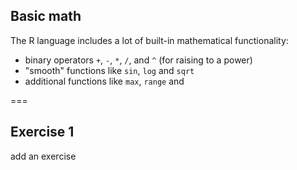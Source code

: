 ---
---

## Basic math 

The R language includes a lot of built-in mathematical functionality:

- binary operators `+`, `-`, `*`, `/`, and `^` (for raising to a power)
- "smooth" functions like `sin`, `log` and `sqrt`
- additional functions like `max`, `range` and

===

## Exercise 1

add an exercise
